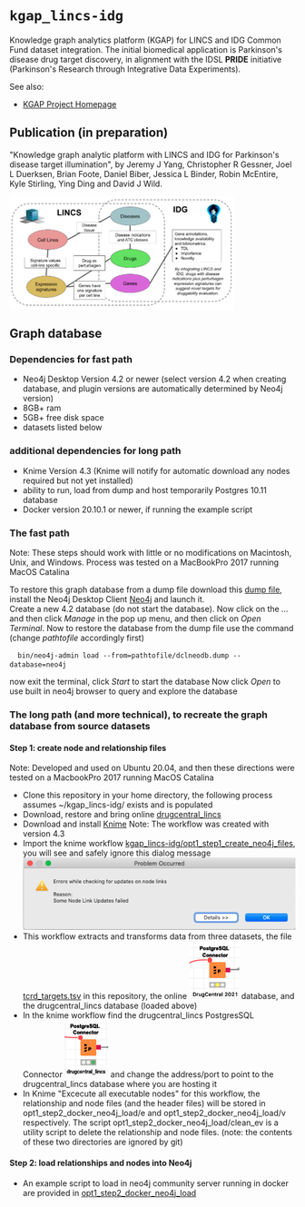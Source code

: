 # `kgap_lincs-idg`

Knowledge graph analytics platform (KGAP) for LINCS and IDG Common Fund dataset integration.
The initial biomedical application is Parkinson's disease drug target discovery, in alignment
with the IDSL __PRIDE__ initiative (Parkinson's Research through Integrative Data Experiments).

See also:

* [KGAP Project Homepage](http://cheminfov.informatics.indiana.edu/projects/kgap/)

## Publication  (in preparation)

"Knowledge graph analytic platform with LINCS and IDG for Parkinson's disease target illumination",
by Jeremy J Yang, Christopher R Gessner, Joel L Duerksen, Brian Foote, Daniel Biber,
Jessica L Binder, Robin McEntire, Kyle Stirling, Ying Ding and David J Wild.

<img align="center" height="200" src="doc/images/LINCS-IDG_Integration.png">

## Graph database

### Dependencies for fast path
- Neo4j Desktop Version 4.2 or newer (select version 4.2 when creating database, and plugin versions are automatically determined by Neo4j version)
- 8GB+ ram
- 5GB+ free disk space
- datasets listed below

### additional dependencies for long path
- Knime Version 4.3 (Knime will notify for automatic download any nodes required but not yet installed)
- ability to run, load from dump and host temporarily Postgres 10.11 database
- Docker version 20.10.1 or newer, if running the example script

### The fast path
Note: These steps should work with little or no modifications on Macintosh, Unix, and Windows. Process was tested on a MacBookPro 2017 running MacOS Catalina

To restore this graph database from a dump file download
this [dump file](http://cheminfov.informatics.indiana.edu/projects/kgap/data/dclneodb.dump),
install the Neo4j Desktop Client [Neo4j](https://neo4j.com/) and launch it.  
Create a new 4.2 database (do not start the database).  Now click on the *...* and then click *Manage* in the pop up menu, and then click on *Open Terminal*. 
Now to restore the database from the dump file use the command (change *pathtofile* accordingly first)
```
  bin/neo4j-admin load --from=pathtofile/dclneodb.dump --database=neo4j
```
now exit the terminal, click *Start* to start the database
Now click *Open* to use built in neo4j browser to query and explore the database

### The long path (and more technical), to recreate the graph database from source datasets
#### Step 1: create node and relationship files 
Note: Developed and used on Ubuntu 20.04, and then these directions were tested on a MacbookPro 2017 running MacOS Catalina 

- Clone this repository in your home directory, the following process assumes ~/kgap_lincs-idg/ exists and is populated
- Download, restore and bring online [drugcentral_lincs](http://cheminfov.informatics.indiana.edu/projects/kgap/data/drugcentral_lincs.pgdump)
- Download and install [Knime](https://www.knime.com/) Note: The workflow was created with version 4.3
- Import the knime workflow [kgap_lincs-idg/opt1_step1_create_neo4j_files](opt1_step1_create_neo4j_input_files/drugcentral_lincs_etl2neo4jfiles.knwf), you will see and safely ignore this dialog message <BR>![knime workflow load message](doc/images/knime-workflow-load-message.png)
- This workflow extracts and transforms data from three datasets, the file [tcrd_targets.tsv](opt1_step1_create_neo4j_input_files/tcrd_targets.tsv) in this repository, the online ![DrugCentral 2021](doc/images/DrugCentral%202021.png) database, and the drugcentral_lincs database (loaded above)
- In the knime workflow find the drugcentral_lincs PostgresSQL Connector ![image of PostgresSQL connector](doc/images/drugcentral_lincs-PostgresSQLConnctor.png) and change the address/port to point to the drugcentral_lincs database where you are hosting it
- In Knime "Excecute all executable nodes" for this workflow, the relationship and node files (and the header files) will be stored in opt1_step2_docker_neo4j_load/e and opt1_step2_docker_neo4j_load/v respectively.  The script opt1_step2_docker_neo4j_load/clean_ev is a utility script to delete the relationship and node files.  (note: the contents of these two directories are ignored by git)
#### Step 2: load relationships and nodes into Neo4j 
  - An example script to load in neo4j community server running in docker are provided in [opt1_step2_docker_neo4j_load](opt1_step2_docker_neo4j_load)
